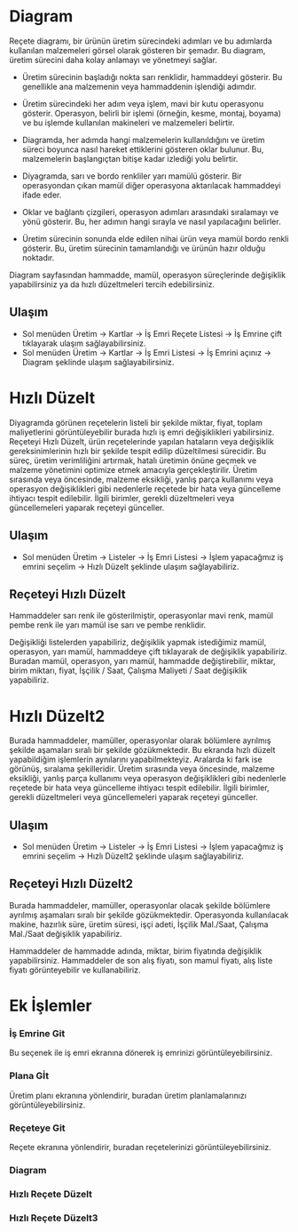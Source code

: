 
# Diagram 

Reçete diagramı, bir ürünün üretim sürecindeki adımları ve bu adımlarda kullanılan malzemeleri görsel olarak gösteren bir şemadır. 
Bu diagram, üretim sürecini daha kolay anlamayı ve yönetmeyi sağlar.

- Üretim sürecinin başladığı nokta sarı renklidir, hammaddeyi gösterir. Bu genellikle ana malzemenin veya hammaddenin işlendiği adımdır.

- Üretim sürecindeki her adım veya işlem, mavi bir kutu operasyonu gösterir. 
Operasyon, belirli bir işlemi (örneğin, kesme, montaj, boyama) ve bu işlemde kullanılan makineleri ve malzemeleri belirtir.

- Diagramda, her adımda hangi malzemelerin kullanıldığını ve üretim süreci boyunca nasıl hareket ettiklerini gösteren oklar bulunur. 
Bu, malzemelerin başlangıçtan bitişe kadar izlediği yolu belirtir.

- Diyagramda, sarı ve bordo renkliler yarı mamülü gösterir. Bir operasyondan çıkan mamül diğer operasyona aktarılacak hammaddeyi ifade eder. 

- Oklar ve bağlantı çizgileri, operasyon adımları arasındaki sıralamayı ve yönü gösterir. Bu, her adımın hangi sırayla ve nasıl yapılacağını belirler.

- Üretim sürecinin sonunda elde edilen nihai ürün veya mamül bordo renkli gösterir. Bu, üretim sürecinin tamamlandığı ve ürünün hazır olduğu noktadır.

Diagram sayfasından hammadde, mamül, operasyon süreçlerinde değişiklik yapabilirsiniz ya da hızlı düzeltmeleri tercih edebilirsiniz.

## Ulaşım

- Sol menüden Üretim -> Kartlar -> İş Emri Reçete Listesi -> İş Emrine çift tıklayarak ulaşım sağlayabilirsiniz.
- Sol menüden Üretim -> Kartlar -> İş Emri Listesi -> İş Emrini açınız -> Diagram şeklinde ulaşım sağlayabilirsiniz.


# Hızlı Düzelt

Diyagramda görünen reçetelerin listeli bir şekilde miktar, fiyat, toplam maliyetlerini görüntüleyebilir burada hızlı iş emri değişiklikleri yabilirsiniz.
Reçeteyi Hızlı Düzelt, ürün reçetelerinde yapılan hataların veya değişiklik gereksinimlerinin hızlı bir şekilde tespit edilip düzeltilmesi sürecidir. 
Bu süreç, üretim verimliliğini artırmak, hatalı üretimin önüne geçmek ve malzeme yönetimini optimize etmek amacıyla gerçekleştirilir.
Üretim sırasında veya öncesinde, malzeme eksikliği, yanlış parça kullanımı veya operasyon değişiklikleri gibi nedenlerle reçetede bir hata veya güncelleme ihtiyacı tespit edilebilir.
İlgili birimler, gerekli düzeltmeleri veya güncellemeleri yaparak reçeteyi günceller.

## Ulaşım 

- Sol menüden Üretim -> Listeler -> İş Emri Listesi -> İşlem yapacağmız iş emrini seçelim -> Hızlı Düzelt şeklinde ulaşım sağlayabiliriz.

## Reçeteyi Hızlı Düzelt 

Hammaddeler sarı renk ile gösterilmiştir, operasyonlar mavi renk, mamül pembe renk ile yarı mamül ise sarı ve pembe renklidir.

Değişikliği listelerden yapabiliriz, değişiklik yapmak istediğimiz mamül, operasyon, yarı mamül, hammaddeye çift tıklayarak de değişiklik yapabiliriz.
Buradan mamül, operasyon, yarı mamül, hammadde değiştirebilir, miktar, birim miktarı, fiyat, İşçilik / Saat, Çalışma Maliyeti / Saat değişiklik yapabiliriz.

# Hızlı Düzelt2 

Burada hammaddeler, mamüller, operasyonlar olarak bölümlere ayrılmış şekilde aşamaları sıralı bir şekilde gözükmektedir.
Bu ekranda hızlı düzelt yapabildiğim işlemlerin aynılarını yapabilmekteyiz. Aralarda ki fark ise görünüş, sıralama şekilleridir.
Üretim sırasında veya öncesinde, malzeme eksikliği, yanlış parça kullanımı veya operasyon değişiklikleri gibi nedenlerle reçetede bir hata veya güncelleme ihtiyacı tespit edilebilir.
İlgili birimler, gerekli düzeltmeleri veya güncellemeleri yaparak reçeteyi günceller.

## Ulaşım

- Sol menüden Üretim -> Listeler -> İş Emri Listesi -> İşlem yapacağmız iş emrini seçelim -> Hızlı Düzelt2 şeklinde ulaşım sağlayabiliriz.

## Reçeteyi Hızlı Düzelt2

Burada hammaddeler, mamüller, operasyonlar olacak şekilde bölümlere ayrılmış aşamaları sıralı bir şekilde gözükmektedir.
Operasyonda kullanılacak makine, hazırlık süre, üretim süresi, işçi adeti, İşçilik Mal./Saat, Çalışma Mal./Saat değişiklik yapabiliriz.

Hammaddeler de hammadde adında, miktar, birim fiyatında değişiklik yapabilirsiniz.
Hammaddeler de son alış fiyatı, son mamul fiyatı, alış liste fiyatı görünteyebilir ve kullanabiliriz.

# Ek İşlemler 

### İş Emrine Git 

Bu seçenek ile iş emri ekranına dönerek iş emrinizi görüntüleyebilirsiniz.

### Plana Gİt 

Üretim planı ekranına yönlendirir, buradan üretim planlamalarınızı görüntüleyebilirsiniz.

### Reçeteye Git

Reçete ekranına yönlendirir, buradan reçetelerinizi görüntüleyebilirsiniz.

### Diagram 

### Hızlı Reçete Düzelt

### Hızlı Reçete Düzelt3
